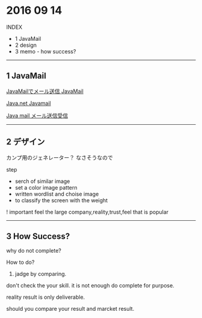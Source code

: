 # 2016 09 14

INDEX 
- 1 JavaMail
- 2 design
- 3 memo - how success?

------------
## 1 JavaMail

[JavaMailでメール送信 JavaMail](http://www.javadrive.jp/javamail/)

[Java.net Javamail](https://java.net/projects/javamail/pages/Home)

[Java mail メール送信受信](http://a4dosanddos.hatenablog.com/entry/2015/04/16/014901)

------------

## 2 デザイン

カンプ用のジェネレーター？ なさそうなので

step

- serch of similar image
- set a color image pattern
- written wordlist and choise image
- to classify the screen with the weight

! important
feel the large company,reality,trust,feel that is popular

------------

## 3 How Success?

why do not complete?

How to do?

1. jadge by comparing.

don't check the your skill. it is not enough do complete for purpose.

reality result is only deliverable.

should you compare your result and marcket result.









